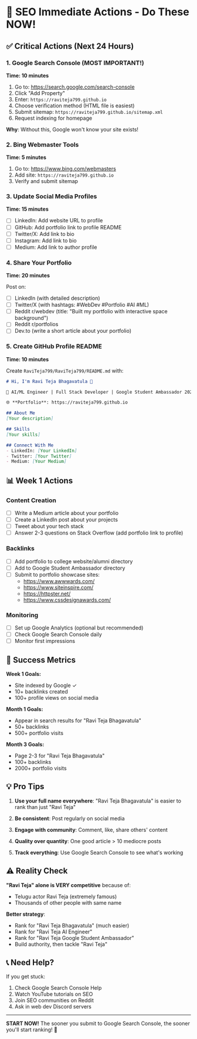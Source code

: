 # 🚀 SEO Immediate Actions - Do These NOW!

## ✅ Critical Actions (Next 24 Hours)

### 1. Google Search Console (MOST IMPORTANT!)
**Time: 10 minutes**

1. Go to: https://search.google.com/search-console
2. Click "Add Property"
3. Enter: `https://raviteja799.github.io`
4. Choose verification method (HTML file is easiest)
5. Submit sitemap: `https://raviteja799.github.io/sitemap.xml`
6. Request indexing for homepage

**Why**: Without this, Google won't know your site exists!

### 2. Bing Webmaster Tools
**Time: 5 minutes**

1. Go to: https://www.bing.com/webmasters
2. Add site: `https://raviteja799.github.io`
3. Verify and submit sitemap

### 3. Update Social Media Profiles
**Time: 15 minutes**

- [ ] LinkedIn: Add website URL to profile
- [ ] GitHub: Add portfolio link to profile README
- [ ] Twitter/X: Add link to bio
- [ ] Instagram: Add link to bio
- [ ] Medium: Add link to author profile

### 4. Share Your Portfolio
**Time: 20 minutes**

Post on:
- [ ] LinkedIn (with detailed description)
- [ ] Twitter/X (with hashtags: #WebDev #Portfolio #AI #ML)
- [ ] Reddit r/webdev (title: "Built my portfolio with interactive space background")
- [ ] Reddit r/portfolios
- [ ] Dev.to (write a short article about your portfolio)

### 5. Create GitHub Profile README
**Time: 10 minutes**

Create `RaviTeja799/RaviTeja799/README.md` with:
```markdown
# Hi, I'm Ravi Teja Bhagavatula 👋

🚀 AI/ML Engineer | Full Stack Developer | Google Student Ambassador 2025-2026

🌐 **Portfolio**: https://raviteja799.github.io

## About Me
[Your description]

## Skills
[Your skills]

## Connect With Me
- LinkedIn: [Your LinkedIn]
- Twitter: [Your Twitter]
- Medium: [Your Medium]
```

## 📊 Week 1 Actions

### Content Creation
- [ ] Write a Medium article about your portfolio
- [ ] Create a LinkedIn post about your projects
- [ ] Tweet about your tech stack
- [ ] Answer 2-3 questions on Stack Overflow (add portfolio link to profile)

### Backlinks
- [ ] Add portfolio to college website/alumni directory
- [ ] Add to Google Student Ambassador directory
- [ ] Submit to portfolio showcase sites:
  - https://www.awwwards.com/
  - https://www.siteinspire.com/
  - https://httpster.net/
  - https://www.cssdesignawards.com/

### Monitoring
- [ ] Set up Google Analytics (optional but recommended)
- [ ] Check Google Search Console daily
- [ ] Monitor first impressions

## 🎯 Success Metrics

**Week 1 Goals:**
- Site indexed by Google ✓
- 10+ backlinks created
- 100+ profile views on social media

**Month 1 Goals:**
- Appear in search results for "Ravi Teja Bhagavatula"
- 50+ backlinks
- 500+ portfolio visits

**Month 3 Goals:**
- Page 2-3 for "Ravi Teja Bhagavatula"
- 100+ backlinks
- 2000+ portfolio visits

## 💡 Pro Tips

1. **Use your full name everywhere**: "Ravi Teja Bhagavatula" is easier to rank than just "Ravi Teja"

2. **Be consistent**: Post regularly on social media

3. **Engage with community**: Comment, like, share others' content

4. **Quality over quantity**: One good article > 10 mediocre posts

5. **Track everything**: Use Google Search Console to see what's working

## ⚠️ Reality Check

**"Ravi Teja" alone is VERY competitive** because of:
- Telugu actor Ravi Teja (extremely famous)
- Thousands of other people with same name

**Better strategy**: 
- Rank for "Ravi Teja Bhagavatula" (much easier)
- Rank for "Ravi Teja AI Engineer"
- Rank for "Ravi Teja Google Student Ambassador"
- Build authority, then tackle "Ravi Teja"

## 📞 Need Help?

If you get stuck:
1. Check Google Search Console Help
2. Watch YouTube tutorials on SEO
3. Join SEO communities on Reddit
4. Ask in web dev Discord servers

---

**START NOW!** The sooner you submit to Google Search Console, the sooner you'll start ranking! 🚀
